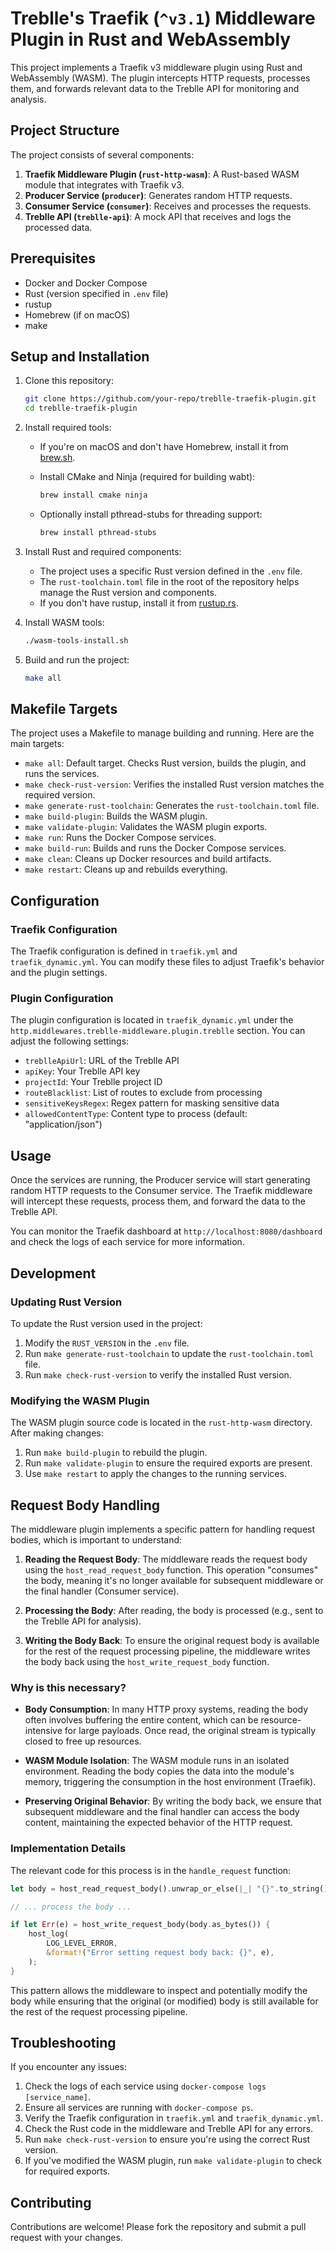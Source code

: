 # Treblle's Traefik (`^v3.1`) Middleware Plugin in Rust and WebAssembly

This project implements a Traefik v3 middleware plugin using Rust and WebAssembly (WASM). The plugin intercepts HTTP requests, processes them, and forwards relevant data to the Treblle API for monitoring and analysis.

## Project Structure

The project consists of several components:

1. **Traefik Middleware Plugin (`rust-http-wasm`)**: A Rust-based WASM module that integrates with Traefik v3.
2. **Producer Service (`producer`)**: Generates random HTTP requests.
3. **Consumer Service (`consumer`)**: Receives and processes the requests.
4. **Treblle API (`treblle-api`)**: A mock API that receives and logs the processed data.

## Prerequisites

- Docker and Docker Compose
- Rust (version specified in `.env` file)
- rustup
- Homebrew (if on macOS)
- make

## Setup and Installation

1. Clone this repository:

   ```sh
   git clone https://github.com/your-repo/treblle-traefik-plugin.git
   cd treblle-traefik-plugin
   ```

1. Install required tools:
   - If you're on macOS and don't have Homebrew, install it from [brew.sh](https://brew.sh/).
   - Install CMake and Ninja (required for building wabt):

     ```sh
     brew install cmake ninja
     ```

   - Optionally install pthread-stubs for threading support:

     ```sh
     brew install pthread-stubs
     ```

1. Install Rust and required components:
   - The project uses a specific Rust version defined in the `.env` file.
   - The `rust-toolchain.toml` file in the root of the repository helps manage the Rust version and components.
   - If you don't have rustup, install it from [rustup.rs](https://rustup.rs/).

1. Install WASM tools:

   ```sh
   ./wasm-tools-install.sh
   ```

1. Build and run the project:

   ```sh
   make all
   ```

## Makefile Targets

The project uses a Makefile to manage building and running. Here are the main targets:

- `make all`: Default target. Checks Rust version, builds the plugin, and runs the services.
- `make check-rust-version`: Verifies the installed Rust version matches the required version.
- `make generate-rust-toolchain`: Generates the `rust-toolchain.toml` file.
- `make build-plugin`: Builds the WASM plugin.
- `make validate-plugin`: Validates the WASM plugin exports.
- `make run`: Runs the Docker Compose services.
- `make build-run`: Builds and runs the Docker Compose services.
- `make clean`: Cleans up Docker resources and build artifacts.
- `make restart`: Cleans up and rebuilds everything.

## Configuration

### Traefik Configuration

The Traefik configuration is defined in `traefik.yml` and `traefik_dynamic.yml`. You can modify these files to adjust Traefik's behavior and the plugin settings.

### Plugin Configuration

The plugin configuration is located in `traefik_dynamic.yml` under the `http.middlewares.treblle-middleware.plugin.treblle` section. You can adjust the following settings:

- `treblleApiUrl`: URL of the Treblle API
- `apiKey`: Your Treblle API key
- `projectId`: Your Treblle project ID
- `routeBlacklist`: List of routes to exclude from processing
- `sensitiveKeysRegex`: Regex pattern for masking sensitive data
- `allowedContentType`: Content type to process (default: "application/json")

## Usage

Once the services are running, the Producer service will start generating random HTTP requests to the Consumer service. The Traefik middleware will intercept these requests, process them, and forward the data to the Treblle API.

You can monitor the Traefik dashboard at `http://localhost:8080/dashboard` and check the logs of each service for more information.

## Development

### Updating Rust Version

To update the Rust version used in the project:

1. Modify the `RUST_VERSION` in the `.env` file.
1. Run `make generate-rust-toolchain` to update the `rust-toolchain.toml` file.
1. Run `make check-rust-version` to verify the installed Rust version.

### Modifying the WASM Plugin

The WASM plugin source code is located in the `rust-http-wasm` directory. After making changes:

1. Run `make build-plugin` to rebuild the plugin.
1. Run `make validate-plugin` to ensure the required exports are present.
1. Use `make restart` to apply the changes to the running services.

## Request Body Handling

The middleware plugin implements a specific pattern for handling request bodies, which is important to understand:

1. **Reading the Request Body**:
   The middleware reads the request body using the `host_read_request_body` function. This operation "consumes" the body, meaning it's no longer available for subsequent middleware or the final handler (Consumer service).

1. **Processing the Body**:
   After reading, the body is processed (e.g., sent to the Treblle API for analysis).

1. **Writing the Body Back**:
   To ensure the original request body is available for the rest of the request processing pipeline, the middleware writes the body back using the `host_write_request_body` function.

### Why is this necessary?

- **Body Consumption**: In many HTTP proxy systems, reading the body often involves buffering the entire content, which can be resource-intensive for large payloads. Once read, the original stream is typically closed to free up resources.

- **WASM Module Isolation**: The WASM module runs in an isolated environment. Reading the body copies the data into the module's memory, triggering the consumption in the host environment (Traefik).

- **Preserving Original Behavior**: By writing the body back, we ensure that subsequent middleware and the final handler can access the body content, maintaining the expected behavior of the HTTP request.

### Implementation Details

The relevant code for this process is in the `handle_request` function:

```rust
let body = host_read_request_body().unwrap_or_else(|_| "{}".to_string());

// ... process the body ...

if let Err(e) = host_write_request_body(body.as_bytes()) {
    host_log(
        LOG_LEVEL_ERROR,
        &format!("Error setting request body back: {}", e),
    );
}
```

This pattern allows the middleware to inspect and potentially modify the body while ensuring that the original (or modified) body is still available for the rest of the request processing pipeline.

## Troubleshooting

If you encounter any issues:

1. Check the logs of each service using `docker-compose logs [service_name]`.
1. Ensure all services are running with `docker-compose ps`.
1. Verify the Traefik configuration in `traefik.yml` and `traefik_dynamic.yml`.
1. Check the Rust code in the middleware and Treblle API for any errors.
1. Run `make check-rust-version` to ensure you're using the correct Rust version.
1. If you've modified the WASM plugin, run `make validate-plugin` to check for required exports.

## Contributing

Contributions are welcome! Please fork the repository and submit a pull request with your changes.

